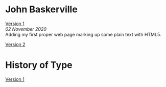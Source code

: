 John Baskerville
================
[Version 1](https://eleventhirty.github.io/john_baskerville/baskerville-one.html)   
*02 November 2020*  
Adding my first proper web page marking up some plain text with HTML5.

[Version 2](https://eleventhirty.github.io/john_baskerville/baskerville-two.html) 


History of Type
===============
[Version 1](https://eleventhirty.github.io/john_baskerville/history-one.html) 

